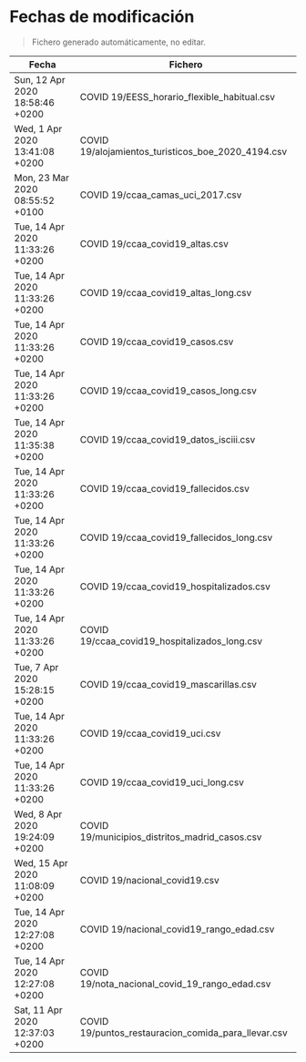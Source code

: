 # Fechas de modificación

> Fichero generado automáticamente, no editar.

| Fecha                           | Fichero                  |
|---------------------------------|--------------------------|
| Sun, 12 Apr 2020 18:58:46 +0200  | COVID 19/EESS_horario_flexible_habitual.csv |
| Wed, 1 Apr 2020 13:41:08 +0200  | COVID 19/alojamientos_turisticos_boe_2020_4194.csv |
| Mon, 23 Mar 2020 08:55:52 +0100  | COVID 19/ccaa_camas_uci_2017.csv |
| Tue, 14 Apr 2020 11:33:26 +0200  | COVID 19/ccaa_covid19_altas.csv |
| Tue, 14 Apr 2020 11:33:26 +0200  | COVID 19/ccaa_covid19_altas_long.csv |
| Tue, 14 Apr 2020 11:33:26 +0200  | COVID 19/ccaa_covid19_casos.csv |
| Tue, 14 Apr 2020 11:33:26 +0200  | COVID 19/ccaa_covid19_casos_long.csv |
| Tue, 14 Apr 2020 11:35:38 +0200  | COVID 19/ccaa_covid19_datos_isciii.csv |
| Tue, 14 Apr 2020 11:33:26 +0200  | COVID 19/ccaa_covid19_fallecidos.csv |
| Tue, 14 Apr 2020 11:33:26 +0200  | COVID 19/ccaa_covid19_fallecidos_long.csv |
| Tue, 14 Apr 2020 11:33:26 +0200  | COVID 19/ccaa_covid19_hospitalizados.csv |
| Tue, 14 Apr 2020 11:33:26 +0200  | COVID 19/ccaa_covid19_hospitalizados_long.csv |
| Tue, 7 Apr 2020 15:28:15 +0200  | COVID 19/ccaa_covid19_mascarillas.csv |
| Tue, 14 Apr 2020 11:33:26 +0200  | COVID 19/ccaa_covid19_uci.csv |
| Tue, 14 Apr 2020 11:33:26 +0200  | COVID 19/ccaa_covid19_uci_long.csv |
| Wed, 8 Apr 2020 19:24:09 +0200  | COVID 19/municipios_distritos_madrid_casos.csv |
| Wed, 15 Apr 2020 11:08:09 +0200  | COVID 19/nacional_covid19.csv |
| Tue, 14 Apr 2020 12:27:08 +0200  | COVID 19/nacional_covid19_rango_edad.csv |
| Tue, 14 Apr 2020 12:27:08 +0200  | COVID 19/nota_nacional_covid_19_rango_edad.csv |
| Sat, 11 Apr 2020 12:37:03 +0200  | COVID 19/puntos_restauracion_comida_para_llevar.csv |
